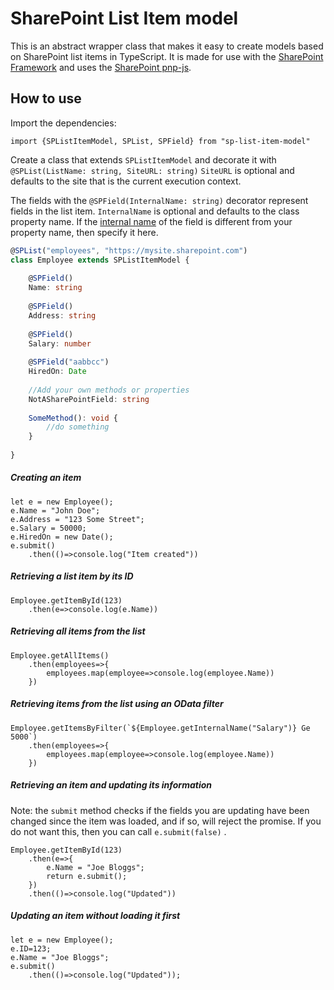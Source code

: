 # SharePoint List Item model

This is an abstract wrapper class that makes it easy to create models based on SharePoint list items in TypeScript. It is made for use with the [SharePoint Framework](https://docs.microsoft.com/en-us/sharepoint/dev/spfx/sharepoint-framework-overview) and uses the [SharePoint pnp-js](https://github.com/SharePoint/PnP-JS-Core).

## How to use

Import the dependencies:

```
import {SPListItemModel, SPList, SPField} from "sp-list-item-model"
```
Create a class that extends `SPListItemModel` and decorate it with `@SPList(ListName: string, SiteURL: string)`
`SiteURL` is optional and defaults to the site that is the current execution context.

The fields with the `@SPField(InternalName: string)` decorator represent fields in the list item. `InternalName` is optional and defaults to the class property name. If the [internal name](https://social.msdn.microsoft.com/Forums/office/en-US/75ca6fab-56f3-4bf4-aae0-2d29821778a2/how-to-get-internal-names-of-columns-in-sharepoint-lists?forum=sharepointdevelopmentlegacy) of the field is different from your property name, then specify it here.

```typescript
@SPList("employees", "https://mysite.sharepoint.com")
class Employee extends SPListItemModel {
    
    @SPField()
    Name: string
    
    @SPField()
    Address: string
    
    @SPField()
    Salary: number
    
    @SPField("aabbcc")
    HiredOn: Date
    
    //Add your own methods or properties
    NotASharePointField: string
    
    SomeMethod(): void {
        //do something
    } 
        
}
```

##### Creating an item

```
let e = new Employee();
e.Name = "John Doe";
e.Address = "123 Some Street";
e.Salary = 50000;
e.HiredOn = new Date();
e.submit()
    .then(()=>console.log("Item created"))
```

##### Retrieving a list item by its ID
```
Employee.getItemById(123)
    .then(e=>console.log(e.Name))
```

##### Retrieving all items from the list
```
Employee.getAllItems()
    .then(employees=>{
        employees.map(employee=>console.log(employee.Name))
    })
```

##### Retrieving items from the list using an OData filter
```
Employee.getItemsByFilter(`${Employee.getInternalName("Salary")} Ge 5000`)
    .then(employees=>{
        employees.map(employee=>console.log(employee.Name))
    })
```

##### Retrieving an item and updating its information
Note: the `submit` method checks if the fields you are updating have been changed since the item was loaded, and if so, will reject the promise. If you do not want this, then you can call `e.submit(false)` .
```
Employee.getItemById(123)
    .then(e=>{
        e.Name = "Joe Bloggs";
        return e.submit();
    })
    .then(()=>console.log("Updated"))
```

##### Updating an item without loading it first
```
let e = new Employee();
e.ID=123;
e.Name = "Joe Bloggs";
e.submit()
    .then(()=>console.log("Updated"));
```


